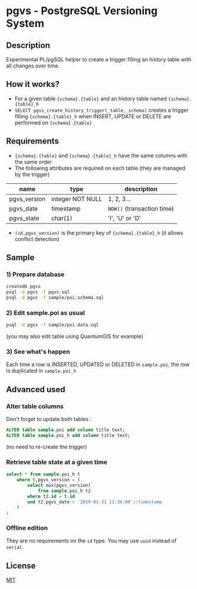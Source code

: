 # pgvs - PostgreSQL Versioning System

## Description

Experimental PL/pgSQL helper to create a trigger filling an history table with all changes over time.

## How it works?

* For a given table `{schema}.{table}` and an history table named `{schema}.{table}_h`
* `SELECT pgvs_create_history_trigger(_table,_schema)` creates a trigger filling `{schema}.{table}_h` when INSERT, UPDATE or DELETE are performed on `{schema}.{table}`

## Requirements

* `{schema}.{table}` and `{schema}.{table}_h` have the same columns with the same order
* The following attributes are required on each table (they are managed by the trigger)

| name         | type             | description                |
| ------------ | ---------------- | -------------------------- |
| pgvs_version | integer NOT NULL | 1, 2, 3...                 |
| pgvs_date    | timestamp        | `NOW()` (transaction time) |
| pgvs_state   | char(1)          | 'I', 'U' or 'D'            |

* `(id,pgvs_version)` is the primary key of `{schema}.{table}_h` (it allows conflict detection)


## Sample

### 1) Prepare database

```bash
createdb pgvs
psql -d pgvs -f pgvs.sql
psql -d pgvs -f sample/poi.schema.sql
```

### 2) Edit sample.poi as usual

```bash
psql -d pgvs -f sample/poi.data.sql
```

(you may also edit table using QuantumGIS for example)

### 3) See what's happen

Each time a row is INSERTED, UPDATED or DELETED in `sample.poi`, the row is duplicated in `sample.poi_h`


## Advanced used

### Alter table columns

Don't forget to update both tables :

```sql
ALTER table sample.poi add column title text;
ALTER table sample.poi_h add column title text;
```

(no need to re-create the trigger)

### Retrieve table state at a given time

```sql
select * from sample.poi_h t
	where t.pgvs_version = (
		select max(pgvs_version)
			from sample.poi_h t2
		where t2.id = t.id
		and t2.pgvs_date < '2019-01-31 11:36:00'::timestamp
	)
;
```

### Offline edition

They are no requirements on the `id` type. You may use `uuid` instead of `serial`.

## License

[MIT](LICENSE)



